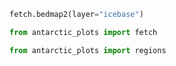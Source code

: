 ```python
fetch.bedmap2(layer="icebase")
```

```python
from antarctic_plots import fetch
```

```python
from antarctic_plots import regions
```